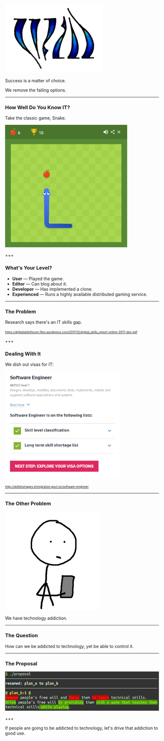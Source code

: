 ![Will](assets/images/logo_will_s.png)

Success is a matter of choice.

We remove the failing options.

---

### How Well Do You Know IT?

Take the classic game, Snake.

![Snake Game](assets/images/snake.png)

+++

### What's Your Level?

* **User** &mdash; Played the game.
* **Editor** &mdash; Can blog about it.
* **Developer** &mdash; Has implemented a clone.
* **Experienced** &mdash; Runs a highly available distributed gaming service.

---

### The Problem

Research says there's an IT skills gap.

<small><small>https://digitalskillsforum.files.wordpress.com/2017/12/digital_skills_report-online-2017-dec.pdf</small></small>

+++

### Dealing With It

We dish out visas for IT:

![IT Skills Shortage](assets/images/skills_shortage.png)

<small><small>http://skillshortages.immigration.govt.nz/software-engineer</small></small>

---

### The Other Problem

![Tech Addition](assets/images/tech_addiction.png)

We have technology addiction.

---

### The Question

How can we be addicted to technology, yet be able to control it.

---

### The Proposal

![Drive people's free will by providing them with a game that teaches them technical skills while playing.](assets/images/proposal.png)

+++

If people are going to be addicted to technology, let's drive that addiction to good use.
